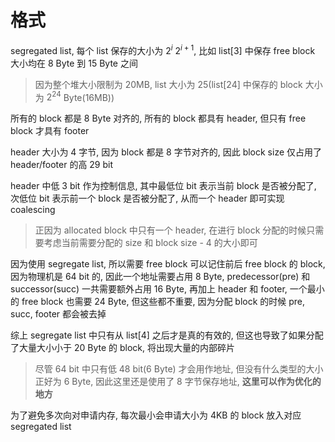 # 格式

segregated list, 每个 list 保存的大小为 $2^i ~ 2^{i + 1}$, 比如 list[3] 中保存 free block 大小均在 8 Byte 到 15 Byte 之间

> 因为整个堆大小限制为 20MB, list 大小为 25(list[24] 中保存的 block 大小为 $2^{24}$ Byte(16MB))

所有的 block 都是 8 Byte 对齐的, 所有的 block 都具有 header, 但只有 free block 才具有 footer

header 大小为 4 字节, 因为 block 都是 8 字节对齐的, 因此 block size 仅占用了 header/footer 的高 29 bit

header 中低 3 bit 作为控制信息, 其中最低位 bit 表示当前 block 是否被分配了, 次低位 bit 表示前一个 block 是否被分配了, 从而一个 header 即可实现 coalescing

> 正因为 allocated block 中只有一个 header, 在进行 block 分配的时候只需要考虑当前需要分配的 size 和 block size - 4 的大小即可

因为使用 segregate list, 所以需要 free block 可以记住前后 free block 的 block, 因为物理机是 64 bit 的, 因此一个地址需要占用 8 Byte, predecessor(pre) 和 successor(succ) 一共需要额外占用 16 Byte, 再加上 header 和 footer, 一个最小的 free block 也需要 24 Byte, 但这些都不重要, 因为分配 block 的时候 pre, succ, footer 都会被去掉

综上 segregate list 中只有从 list[4] 之后才是真的有效的, 但这也导致了如果分配了大量大小小于 20 Byte 的 block, 将出现大量的内部碎片

> 尽管 64 bit 中只有低 48 bit(6 Byte) 才会用作地址, 但没有什么类型的大小正好为 6 Byte, 因此这里还是使用了 8 字节保存地址, **这里可以作为优化的地方**

为了避免多次向对申请内存, 每次最小会申请大小为 4KB 的 block 放入对应 segregated list
